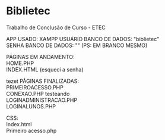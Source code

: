# Biblietec
Trabalho de Conclusão de Curso - ETEC

APP USADO: XAMPP
USUÁRIO BANCO DE DADOS: "biblietec" <br>
SENHA BANCO DE DADOS: "" (PS: EM BRANCO MESMO)

PÁGINAS EM ANDAMENTO: <br>
HOME.PHP <br>
INDEX.HTML (esqueci a senha) <br>

tezet
PÁGINAS FINALIZADAS: <br>
PRIMEIROACESSO.PHP <br>
CONEXAO.PHP testeando<br>
LOGINADMINISTRACAO.PHP <br>
LOGINALUNOS.PHP <br>

CSS: <br>
Index.html <br>
Primeiro acesso.php <br>
